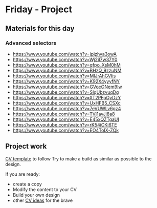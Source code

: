 # Friday - Project

## Materials for this day
### Advanced selectors
 - https://www.youtube.com/watch?v=jpjzhva3owA
 - https://www.youtube.com/watch?v=Wj2iI7w37Y0
 - https://www.youtube.com/watch?v=qfpo_XsM0hM
 - https://www.youtube.com/watch?v=BHzQ_9zzuNM
 - https://www.youtube.com/watch?v=MlJrAhGVIis
 - https://www.youtube.com/watch?v=K92X4yyyfNY
 - https://www.youtube.com/watch?v=GVocONem9lw
 - https://www.youtube.com/watch?v=SlqUbzvuqDg
 - https://www.youtube.com/watch?v=XT2PFpOyDzY
 - https://www.youtube.com/watch?v=UxHFB5_CSXc
 - https://www.youtube.com/watch?v=7eVUWLv6gz4
 - https://www.youtube.com/watch?v=TVj1avJj8a8
 - https://www.youtube.com/watch?v=E45xQZTgaUI
 - https://www.youtube.com/watch?v=rK54iCKi6TE
 - https://www.youtube.com/watch?v=EO4ToIX-ZQk

 
## Project work
[CV template](https://invis.io/X575YEGVU#/155416515_Greenfox-Anakins-Cv) to follow
Try to make a build as similar as possible to the design.

If you are ready:
 - create a copy
 - Modify the content to your CV
 - Build your own design
 - other [CV ideas](https://www.pinterest.com/hugabuga/cv-inspiration/) for the brave

